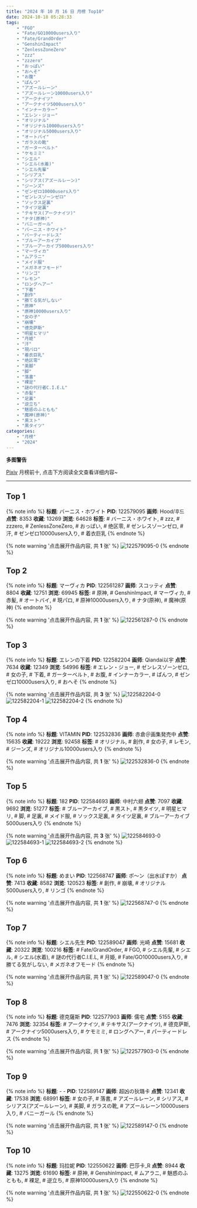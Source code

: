```yaml
---
title: "2024 年 10 月 16 日 月榜 Top10"
date: 2024-10-18 05:28:33
tags:
    - "FGO"
    - "Fate/GO10000users入り"
    - "Fate/GrandOrder"
    - "GenshinImpact"
    - "ZenlessZoneZero"
    - "zzz"
    - "zzzero"
    - "おっぱい"
    - "おへそ"
    - "お腹"
    - "ぱんつ"
    - "アズールレーン"
    - "アズールレーン10000users入り"
    - "アークナイツ"
    - "アークナイツ5000users入り"
    - "インナーカラー"
    - "エレン・ジョー"
    - "オリジナル"
    - "オリジナル10000users入り"
    - "オリジナル5000users入り"
    - "オートバイ"
    - "ガラスの靴"
    - "ガーターベルト"
    - "ケモミミ"
    - "シエル"
    - "シエル(水着)"
    - "シエル先輩"
    - "シリアス"
    - "シリアス(アズールレーン)"
    - "ジーンズ"
    - "ゼンゼロ10000users入り"
    - "ゼンレスゾーンゼロ"
    - "ソックス足裏"
    - "タイツ足裏"
    - "テキサス(アークナイツ)"
    - "ナタ(原神)"
    - "バニーガール"
    - "バーニス・ホワイト"
    - "パーティードレス"
    - "ブルーアーカイブ"
    - "ブルーアーカイブ5000users入り"
    - "マーヴィカ"
    - "ムアラニ"
    - "メイド服"
    - "メガネオフモード"
    - "リンゴ"
    - "レモン"
    - "ロングヘアー"
    - "下着"
    - "創作"
    - "勝てる気がしない"
    - "原神"
    - "原神10000users入り"
    - "女の子"
    - "崩壊"
    - "德克萨斯"
    - "明星ヒマリ"
    - "月姫"
    - "汗"
    - "現パロ"
    - "着衣巨乳"
    - "绝区零"
    - "美脚"
    - "脚"
    - "落書"
    - "裸足"
    - "謎の代行者C.I.E.L"
    - "赤髪"
    - "足裏"
    - "逆立ち"
    - "魅惑のふともも"
    - "魔神(原神)"
    - "黒スト"
    - "黒タイツ"
categories:
    - "月榜"
    - "2024"
---
```


<i class="fa fa-triangle-exclamation"></i>**多图警告**<i class="fa fa-triangle-exclamation"></i>

[Pixiv](https://www.pixiv.net/) 月榜前十, 点击下方阅读全文查看详细内容~

<!-- more -->

---

## Top 1

{% note info %}
**标题**: バーニス・ホワイト
**PID**: 122579095 **画师**: Hood/후드
**点赞**: 8353 **收藏**: 13269 **浏览**: 64628
**标签**: # バーニス・ホワイト, # zzz, # zzzero, # ZenlessZoneZero, # おっぱい, # 绝区零, # ゼンレスゾーンゼロ, # 汗, # ゼンゼロ10000users入り, # 着衣巨乳
{% endnote %}

{% note warning '点击展开作品内容, 共 **1** 张' %}
![122579095-0](https://i.pixiv.re/img-original/img/2024/09/19/18/50/26/122579095_p0.png)
{% endnote %}

## Top 2

{% note info %}
**标题**: マーヴィカ
**PID**: 122561287 **画师**: スコッティ
**点赞**: 8804 **收藏**: 12751 **浏览**: 69945
**标签**: # 原神, # GenshinImpact, # マーヴィカ, # 赤髪, # オートバイ, # 現パロ, # 原神10000users入り, # ナタ(原神), # 魔神(原神)
{% endnote %}

{% note warning '点击展开作品内容, 共 **1** 张' %}
![122561287-0](https://i.pixiv.re/img-original/img/2024/09/19/00/00/28/122561287_p0.jpg)
{% endnote %}

## Top 3

{% note info %}
**标题**: エレンの下着
**PID**: 122582204 **画师**: Qiandai以宇
**点赞**: 7634 **收藏**: 12349 **浏览**: 54996
**标签**: # エレン・ジョー, # ゼンレスゾーンゼロ, # 女の子, # 下着, # ガーターベルト, # お腹, # インナーカラー, # ぱんつ, # ゼンゼロ10000users入り, # おへそ
{% endnote %}

{% note warning '点击展开作品内容, 共 **3** 张' %}
![122582204-0](https://i.pixiv.re/img-original/img/2024/09/19/20/41/12/122582204_p0.jpg)
![122582204-1](https://i.pixiv.re/img-original/img/2024/09/19/20/41/12/122582204_p1.jpg)
![122582204-2](https://i.pixiv.re/img-original/img/2024/09/19/20/41/12/122582204_p2.jpg)
{% endnote %}

## Top 4

{% note info %}
**标题**: VITAMIN
**PID**: 122532836 **画师**: 赤倉＠画集発売中
**点赞**: 15635 **收藏**: 19222 **浏览**: 92458
**标签**: # オリジナル, # 創作, # 女の子, # レモン, # ジーンズ, # オリジナル10000users入り
{% endnote %}

{% note warning '点击展开作品内容, 共 **1** 张' %}
![122532836-0](https://i.pixiv.re/img-original/img/2024/09/18/00/00/54/122532836_p0.png)
{% endnote %}

## Top 5

{% note info %}
**标题**: 182
**PID**: 122584693 **画师**: 中村六翅
**点赞**: 7097 **收藏**: 9692 **浏览**: 51277
**标签**: # ブルーアーカイブ, # 黒スト, # 黒タイツ, # 明星ヒマリ, # 脚, # 足裏, # メイド服, # ソックス足裏, # タイツ足裏, # ブルーアーカイブ5000users入り
{% endnote %}

{% note warning '点击展开作品内容, 共 **3** 张' %}
![122584693-0](https://i.pixiv.re/img-original/img/2024/09/19/21/58/10/122584693_p0.jpg)
![122584693-1](https://i.pixiv.re/img-original/img/2024/09/19/21/58/10/122584693_p1.jpg)
![122584693-2](https://i.pixiv.re/img-original/img/2024/09/19/21/58/10/122584693_p2.jpg)
{% endnote %}

## Top 6

{% note info %}
**标题**: めまい
**PID**: 122568747 **画师**: ポ～ン（出水ぽすか）
**点赞**: 7413 **收藏**: 8582 **浏览**: 120523
**标签**: # 創作, # 崩壊, # オリジナル5000users入り, # リンゴ
{% endnote %}

{% note warning '点击展开作品内容, 共 **1** 张' %}
![122568747-0](https://i.pixiv.re/img-original/img/2024/09/19/07/30/02/122568747_p0.jpg)
{% endnote %}

## Top 7

{% note info %}
**标题**: シエル先生
**PID**: 122589047 **画师**: 光崎
**点赞**: 15681 **收藏**: 20322 **浏览**: 100216
**标签**: # Fate/GrandOrder, # FGO, # シエル先輩, # シエル, # シエル(水着), # 謎の代行者C.I.E.L, # 月姫, # Fate/GO10000users入り, # 勝てる気がしない, # メガネオフモード
{% endnote %}

{% note warning '点击展开作品内容, 共 **1** 张' %}
![122589047-0](https://i.pixiv.re/img-original/img/2024/09/20/00/00/08/122589047_p0.png)
{% endnote %}

## Top 8

{% note info %}
**标题**: 德克薩斯
**PID**: 122577903 **画师**: 儒宅
**点赞**: 5155 **收藏**: 7476 **浏览**: 32354
**标签**: # アークナイツ, # テキサス(アークナイツ), # 德克萨斯, # アークナイツ5000users入り, # ケモミミ, # ロングヘアー, # パーティードレス
{% endnote %}

{% note warning '点击展开作品内容, 共 **1** 张' %}
![122577903-0](https://i.pixiv.re/img-original/img/2024/09/19/18/00/08/122577903_p0.png)
{% endnote %}

## Top 9

{% note info %}
**标题**: - -
**PID**: 122589147 **画师**: 超凶の狄璐卡
**点赞**: 12341 **收藏**: 17538 **浏览**: 68991
**标签**: # 女の子, # 落書, # アズールレーン, # シリアス, # シリアス(アズールレーン), # 美脚, # ガラスの靴, # アズールレーン10000users入り, # バニーガール
{% endnote %}

{% note warning '点击展开作品内容, 共 **1** 张' %}
![122589147-0](https://i.pixiv.re/img-original/img/2024/09/20/00/00/24/122589147_p0.jpg)
{% endnote %}

## Top 10

{% note info %}
**标题**: 玛拉妮
**PID**: 122550622 **画师**: 巴莎卡_R
**点赞**: 8944 **收藏**: 13275 **浏览**: 61690
**标签**: # 原神, # GenshinImpact, # ムアラニ, # 魅惑のふともも, # 裸足, # 逆立ち, # 原神10000users入り
{% endnote %}

{% note warning '点击展开作品内容, 共 **1** 张' %}
![122550622-0](https://i.pixiv.re/img-original/img/2024/09/18/18/33/15/122550622_p0.jpg)
{% endnote %}
